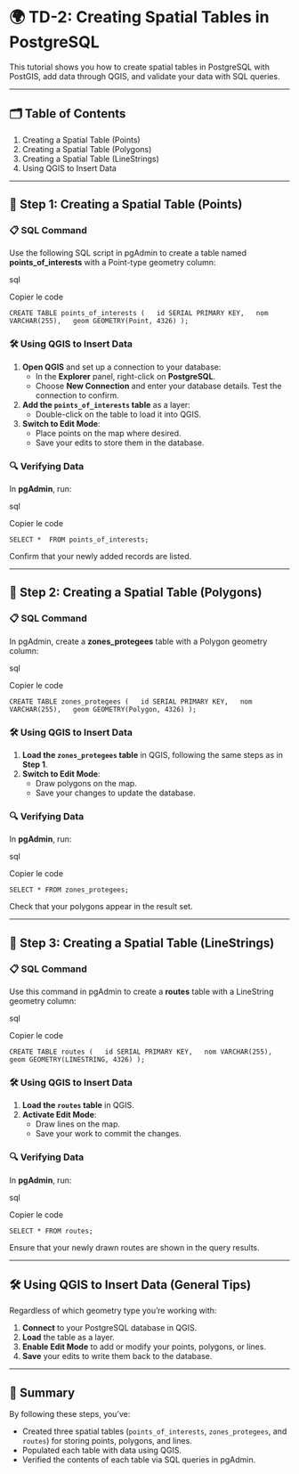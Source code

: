 # 🌍 TD-2: Creating Spatial Tables in PostgreSQL

This tutorial shows you how to create spatial tables in PostgreSQL with PostGIS, add data through QGIS, and validate your data with SQL queries.

---

## 🗂️ Table of Contents

1. Creating a Spatial Table (Points)
2. Creating a Spatial Table (Polygons)
3. Creating a Spatial Table (LineStrings)
4. Using QGIS to Insert Data

---

## 🚀 Step 1: Creating a Spatial Table (Points)

### 📋 SQL Command

Use the following SQL script in pgAdmin to create a table named **points_of_interests** with a Point-type geometry column:

sql

Copier le code

`CREATE TABLE points_of_interests (   id SERIAL PRIMARY KEY,   nom VARCHAR(255),   geom GEOMETRY(Point, 4326) );`

### 🛠️ Using QGIS to Insert Data

1. **Open QGIS** and set up a connection to your database:
   - In the **Explorer** panel, right-click on **PostgreSQL**.
   - Choose **New Connection** and enter your database details. Test the connection to confirm.
2. **Add the `points_of_interests` table** as a layer:
   - Double-click on the table to load it into QGIS.
3. **Switch to Edit Mode**:
   - Place points on the map where desired.
   - Save your edits to store them in the database.

### 🔍 Verifying Data

In **pgAdmin**, run:

sql

Copier le code

`SELECT *  FROM points_of_interests;`

Confirm that your newly added records are listed.

---

## 🚀 Step 2: Creating a Spatial Table (Polygons)

### 📋 SQL Command

In pgAdmin, create a **zones_protegees** table with a Polygon geometry column:

sql

Copier le code

`CREATE TABLE zones_protegees (   id SERIAL PRIMARY KEY,   nom VARCHAR(255),   geom GEOMETRY(Polygon, 4326) );`

### 🛠️ Using QGIS to Insert Data

1. **Load the `zones_protegees` table** in QGIS, following the same steps as in **Step 1**.
2. **Switch to Edit Mode**:
   - Draw polygons on the map.
   - Save your changes to update the database.

### 🔍 Verifying Data

In **pgAdmin**, run:

sql

Copier le code

`SELECT * FROM zones_protegees;`

Check that your polygons appear in the result set.

---

## 🚀 Step 3: Creating a Spatial Table (LineStrings)

### 📋 SQL Command

Use this command in pgAdmin to create a **routes** table with a LineString geometry column:

sql

Copier le code

`CREATE TABLE routes (   id SERIAL PRIMARY KEY,   nom VARCHAR(255),   geom GEOMETRY(LINESTRING, 4326) );`

### 🛠️ Using QGIS to Insert Data

1. **Load the `routes` table** in QGIS.
2. **Activate Edit Mode**:
   - Draw lines on the map.
   - Save your work to commit the changes.

### 🔍 Verifying Data

In **pgAdmin**, run:

sql

Copier le code

`SELECT * FROM routes;`

Ensure that your newly drawn routes are shown in the query results.

---

## 🛠️ Using QGIS to Insert Data (General Tips)

Regardless of which geometry type you’re working with:

1. **Connect** to your PostgreSQL database in QGIS.
2. **Load** the table as a layer.
3. **Enable Edit Mode** to add or modify your points, polygons, or lines.
4. **Save** your edits to write them back to the database.

---

## 🏁 Summary

By following these steps, you’ve:

- Created three spatial tables (`points_of_interests`, `zones_protegees`, and `routes`) for storing points, polygons, and lines.
- Populated each table with data using QGIS.
- Verified the contents of each table via SQL queries in pgAdmin.

